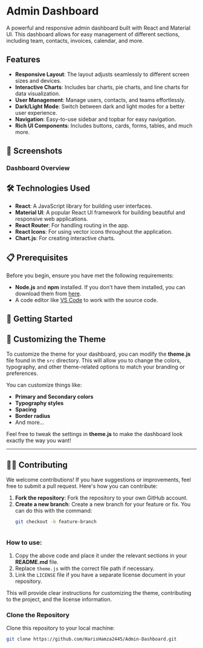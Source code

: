 # Admin Dashboard

A powerful and responsive admin dashboard built with React and Material UI. This dashboard allows for easy management of different sections, including team, contacts, invoices, calendar, and more.

## Features

- **Responsive Layout**: The layout adjusts seamlessly to different screen sizes and devices.
- **Interactive Charts**: Includes bar charts, pie charts, and line charts for data visualization.
- **User Management**: Manage users, contacts, and teams effortlessly.
- **Dark/Light Mode**: Switch between dark and light modes for a better user experience.
- **Navigation**: Easy-to-use sidebar and topbar for easy navigation.
- **Rich UI Components**: Includes buttons, cards, forms, tables, and much more.

## 📸 Screenshots

### Dashboard Overview



## 🛠️ Technologies Used

- **React**: A JavaScript library for building user interfaces.
- **Material UI**: A popular React UI framework for building beautiful and responsive web applications.
- **React Router**: For handling routing in the app.
- **React Icons**: For using vector icons throughout the application.
- **Chart.js**: For creating interactive charts.

## 📋 Prerequisites

Before you begin, ensure you have met the following requirements:

- **Node.js** and **npm** installed. If you don't have them installed, you can download them from [here](https://nodejs.org/).
- A code editor like [VS Code](https://code.visualstudio.com/) to work with the source code.

## 🚀 Getting Started

## 🎨 Customizing the Theme

To customize the theme for your dashboard, you can modify the **theme.js** file found in the `src` directory. This will allow you to change the colors, typography, and other theme-related options to match your branding or preferences.

You can customize things like:

- **Primary and Secondary colors**
- **Typography styles**
- **Spacing**
- **Border radius**
- And more...

Feel free to tweak the settings in **theme.js** to make the dashboard look exactly the way you want!

---

## 🧑‍💻 Contributing

We welcome contributions! If you have suggestions or improvements, feel free to submit a pull request. Here's how you can contribute:

1. **Fork the repository**: Fork the repository to your own GitHub account.
2. **Create a new branch**: Create a new branch for your feature or fix. You can do this with the command:  
   ```bash
   git checkout -b feature-branch



### How to use:

1. Copy the above code and place it under the relevant sections in your **README.md** file.
2. Replace `theme.js` with the correct file path if necessary.
3. Link the `LICENSE` file if you have a separate license document in your repository.

This will provide clear instructions for customizing the theme, contributing to the project, and the license information.


###  Clone the Repository

Clone this repository to your local machine:

```bash
git clone https://github.com/HarisHamza2445/Admin-Dashboard.git




